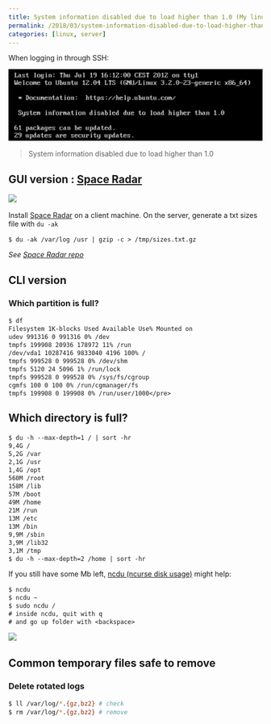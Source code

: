 ```yaml
---
title: System information disabled due to load higher than 1.0 (My linux server is full!)
permalink: /2018/03/system-information-disabled-due-to-load-higher-than-1-0-my-linux-server-is-full/
categories: [linux, server]
---
```

When logging in through SSH:

![](/assets/images/2018/03/Image-166.png)
> System information disabled due to load higher than 1.0

<!-- more -->

## GUI version : [Space Radar](https://github.com/zz85/space-radar)

![](https://cloud.githubusercontent.com/assets/314997/11022585/5c847364-869d-11e5-8079-0a16e7d747e4.gif)

Install [Space Radar](https://github.com/zz85/space-radar) on a client machine. On the server, generate a txt sizes file with `du -ak`
```console
$ du -ak /var/log /usr | gzip -c > /tmp/sizes.txt.gz
```

*See [Space Radar repo](https://github.com/zz85/space-radar#reading-from-a-file-)*

## CLI version

### Which partition is full?

```console
$ df
Filesystem 1K-blocks Used Available Use% Mounted on
udev 991316 0 991316 0% /dev
tmpfs 199908 20936 178972 11% /run
/dev/vda1 10287416 9833040 4196 100% /
tmpfs 999528 0 999528 0% /dev/shm
tmpfs 5120 24 5096 1% /run/lock
tmpfs 999528 0 999528 0% /sys/fs/cgroup
cgmfs 100 0 100 0% /run/cgmanager/fs
tmpfs 199908 0 199908 0% /run/user/1000</pre>
```

## Which directory is full?

```console
$ du -h --max-depth=1 / | sort -hr
9,4G /
5,2G /var
2,1G /usr
1,4G /opt
560M /root
158M /lib
57M /boot
49M /home
21M /run
13M /etc
13M /bin
9,9M /sbin
3,9M /lib32
3,1M /tmp
$ du -h --max-depth=2 /home | sort -hr
```

If you still have some Mb left, [ncdu (ncurse disk usage)](https://dev.yorhel.nl/ncdu/scr) might help:

```console
$ ncdu
$ ncdu ~
$ sudo ncdu /
# inside ncdu, quit with q
# and go up folder with <backspace>
```

![](https://i1.wp.com/dev.yorhel.nl/img/ncduinfo-2.png)

## Common temporary files safe to remove

### Delete rotated logs

```bash
$ ll /var/log/*.{gz,bz2} # check
$ rm /var/log/*.{gz,bz2} # remove
```

